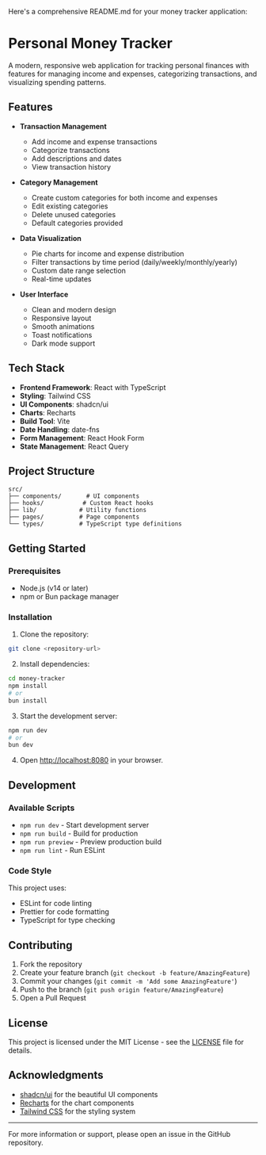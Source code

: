 Here's a comprehensive README.md for your money tracker application:

# Personal Money Tracker

A modern, responsive web application for tracking personal finances with features for managing income and expenses, categorizing transactions, and visualizing spending patterns.

## Features

- **Transaction Management**
  - Add income and expense transactions
  - Categorize transactions
  - Add descriptions and dates
  - View transaction history

- **Category Management**
  - Create custom categories for both income and expenses
  - Edit existing categories
  - Delete unused categories
  - Default categories provided

- **Data Visualization**
  - Pie charts for income and expense distribution
  - Filter transactions by time period (daily/weekly/monthly/yearly)
  - Custom date range selection
  - Real-time updates

- **User Interface**
  - Clean and modern design
  - Responsive layout
  - Smooth animations
  - Toast notifications
  - Dark mode support

## Tech Stack

- **Frontend Framework**: React with TypeScript
- **Styling**: Tailwind CSS
- **UI Components**: shadcn/ui
- **Charts**: Recharts
- **Build Tool**: Vite
- **Date Handling**: date-fns
- **Form Management**: React Hook Form
- **State Management**: React Query

## Project Structure

```
src/
├── components/       # UI components
├── hooks/           # Custom React hooks
├── lib/            # Utility functions
├── pages/          # Page components
└── types/          # TypeScript type definitions
```

## Getting Started

### Prerequisites

- Node.js (v14 or later)
- npm or Bun package manager

### Installation

1. Clone the repository:
```bash
git clone <repository-url>
```

2. Install dependencies:
```bash
cd money-tracker
npm install
# or
bun install
```

3. Start the development server:
```bash
npm run dev
# or
bun dev
```

4. Open [http://localhost:8080](http://localhost:8080) in your browser.

## Development

### Available Scripts

- `npm run dev` - Start development server
- `npm run build` - Build for production
- `npm run preview` - Preview production build
- `npm run lint` - Run ESLint

### Code Style

This project uses:
- ESLint for code linting
- Prettier for code formatting
- TypeScript for type checking

## Contributing

1. Fork the repository
2. Create your feature branch (`git checkout -b feature/AmazingFeature`)
3. Commit your changes (`git commit -m 'Add some AmazingFeature'`)
4. Push to the branch (`git push origin feature/AmazingFeature`)
5. Open a Pull Request

## License

This project is licensed under the MIT License - see the [LICENSE](LICENSE) file for details.

## Acknowledgments

- [shadcn/ui](https://ui.shadcn.com/) for the beautiful UI components
- [Recharts](https://recharts.org/) for the chart components
- [Tailwind CSS](https://tailwindcss.com/) for the styling system

---

For more information or support, please open an issue in the GitHub repository.
